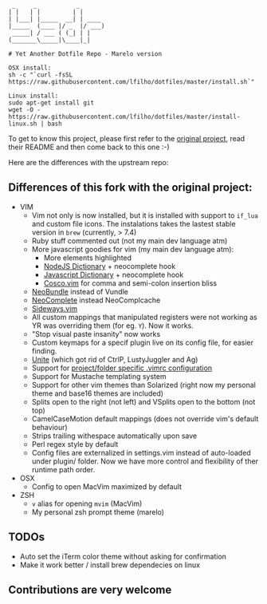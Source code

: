      _     _           _
    | |   | |         | |
    | |___| |_____  __| | ____
    |_____  (____ |/ _  |/ ___)
     _____| / ___ ( (_| | |
    (_______\_____|\____|_|

    # Yet Another Dotfile Repo - Marelo version

    OSX install:
    sh -c "`curl -fsSL https://raw.githubusercontent.com/lfilho/dotfiles/master/install.sh`"

    Linux install:
    sudo apt-get install git
    wget -O - https://raw.githubusercontent.com/lfilho/dotfiles/master/install-linux.sh | bash

To get to know this project, please first refer to the [original project](https://github.com/skwp/dotfiles), read their README and then come back to this one :-)

Here are the differences with the upstream repo:

## Differences of this fork with the original project:
  * VIM
    * Vim not only is now installed, but it is installed with support to `if_lua` and custom file icons. The instalations takes the lastest stable version in `brew` (currently, > 7.4)
    * Ruby stuff commented out (not my main dev language atm)
    * More javascript goodies for vim (my main dev language atm):
      * More elements highlighted
      * [NodeJS Dictionary](http://github.com/guileen/vim-node) + neocomplete hook
      * [Javascript Dictionary](https://raw.githubusercontent.com/cooldaemon/myhome/master/.vim/dict/javascript.dict) + neocomplete hook
      * [Cosco.vim](http://github.com/lfilho/cosco.vim) for comma and semi-colon insertion bliss
    * [NeoBundle](https://github.com/Shougo/neobundle.vim) instead of Vundle
    * [NeoComplete](https://github.com/Shougo/neocomplete.vim) instead NeoComplcache
    * [Sideways.vim](https://github.com/AndrewRadev/sideways.vim)
    * All custom mappings that manipulated registers were not working as YR was overriding them (for eg. `Y`). Now it works.
    * "Stop visual paste insanity" now works
    * Custom keymaps for a specif plugin live on its config file, for easier finding.
    * [Unite](https://github.com/Shougo/unite.vim) (which got rid of CtrlP, LustyJuggler and Ag)
    * Support for [project/folder specific .vimrc configuration](https://github.com/MarcWeber/vim-addon-local-vimrc)
    * Support for Mustache templating system
    * Support for other vim themes than Solarized (right now my personal theme and base16 themes are included)
    * Splits open to the right (not left) and VSplits open to the bottom (not top)
    * CamelCaseMotion default mappings (does not override vim's default behaviour)
    * Strips trailing withespace automatically upon save
    * Perl regex style by default
    * Config files are externalized in settings.vim instead of auto-loaded under plugin/ folder. Now we have more control and flexibility of ther runtime path order.
  * OSX
    * Config to open MacVim maximized by default
  * ZSH
    * `v` alias for opening `mvim` (MacVim)
    * My personal zsh prompt theme (marelo)

## TODOs
  * Auto set the iTerm color theme without asking for confirmation
  * Make it work better / install brew dependecies on linux

## Contributions are very welcome
